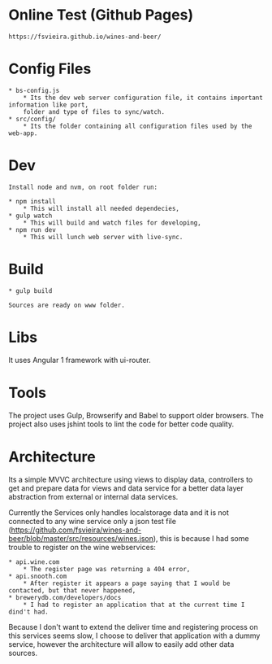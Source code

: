 
# Online Test (Github Pages)
	https://fsvieira.github.io/wines-and-beer/

# Config Files
	* bs-config.js 
		* Its the dev web server configuration file, it contains important information like port,
		folder and type of files to sync/watch.
	* src/config/
		* Its the folder containing all configuration files used by the web-app.

# Dev
	Install node and nvm, on root folder run:
	
	* npm install
		* This will install all needed dependecies,
	* gulp watch
		* This will build and watch files for developing,
	* npm run dev
		* This will lunch web server with live-sync.
		
# Build
	* gulp build
	
	Sources are ready on www folder.


# Libs
  It uses Angular 1 framework with ui-router.
  
# Tools
  The project uses Gulp, Browserify and Babel to support older browsers.
  The project also uses jshint tools to lint the code for better code quality.
  
# Architecture
Its a simple MVVC architecture using views to display data, controllers to get and prepare data for views and data service for a better data layer abstraction from external or internal data services.

Currently the Services only handles localstorage data and it is not connected to any wine service only a json test file (https://github.com/fsvieira/wines-and-beer/blob/master/src/resources/wines.json), this is because I had some trouble to register on the wine webservices:

	* api.wine.com
		* The register page was returning a 404 error,
	* api.snooth.com
		* After register it appears a page saying that I would be contacted, but that never happened,
	* brewerydb.com/developers/docs
		* I had to register an application that at the current time I dind't had.
	
Because I don't want to extend the deliver time and registering process on this services seems slow, I choose to deliver that application with a dummy service, however the architecture will allow to easily add other data sources.




